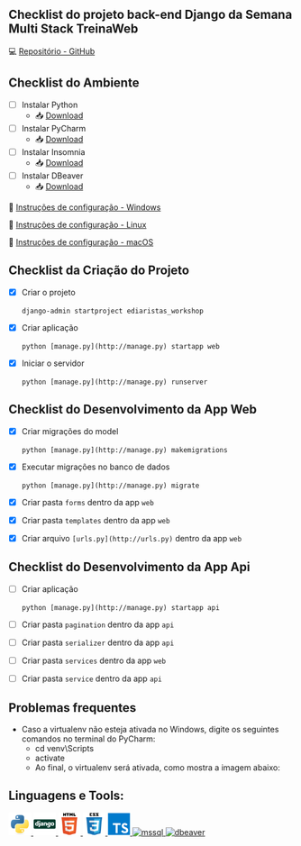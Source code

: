 ## Checklist do projeto back-end Django da Semana Multi Stack TreinaWeb

💻 [Repositório - GitHub](https://github.com/treinaweb/treinaweb-workshop-multistack-python)

## Checklist do Ambiente

- [ ]  Instalar Python
    - 📥 [Download](https://www.python.org/downloads/)
- [ ]  Instalar PyCharm
    - 📥 [Download](https://www.jetbrains.com/pt-br/pycharm/download/)
- [ ]  Instalar Insomnia
    - 📥 [Download](https://insomnia.rest/download)
- [ ]  Instalar DBeaver
    - 📥 [Download](https://dbeaver.io/download/)

🔗 [Instruções de configuração - Windows](https://www.treinaweb.com.br/blog/configurando-ambiente-de-desenvolvimento-django-no-windows/)

🔗 [Instruções de configuração - Linux](https://www.treinaweb.com.br/blog/configurando-ambiente-de-desenvolvimento-django-no-linux/)

🔗 [Instruções de configuração - macOS](https://www.treinaweb.com.br/blog/configurando-ambiente-de-desenvolvimento-django-no-macos/)

## Checklist da Criação do Projeto

- [X]  Criar o projeto

    `django-admin startproject ediaristas_workshop`

- [X]  Criar aplicação

    `python [manage.py](http://manage.py) startapp web`

- [X]  Iniciar o servidor

    `python [manage.py](http://manage.py) runserver`

## Checklist do Desenvolvimento da App Web

- [X]  Criar migrações do model

    `python [manage.py](http://manage.py) makemigrations`

- [X]  Executar migrações no banco de dados

    `python [manage.py](http://manage.py) migrate`

- [X]  Criar pasta `forms` dentro da app `web`
- [X]  Criar pasta `templates` dentro da app `web`
- [X]  Criar arquivo `[urls.py](http://urls.py)` dentro da app `web`

## Checklist do Desenvolvimento da App Api

- [ ]  Criar aplicação

    `python [manage.py](http://manage.py) startapp api`

- [ ]  Criar pasta `pagination`  dentro da app `api`
- [ ]  Criar pasta `serializer` dentro da app `api`
- [ ]  Criar pasta `services` dentro da app `web`
- [ ]  Criar pasta `service` dentro da app `api`

## Problemas frequentes

- Caso a virtualenv não esteja ativada no Windows, digite os seguintes comandos no terminal do PyCharm:
    - cd venv\Scripts
    - activate
    - Ao final, o virtualenv será ativada, como mostra a imagem abaixo:

        
		
## Linguagens e Tools:
<p align="left">  
	<a href="https://www.python.org" target="_blank"> <img src="https://raw.githubusercontent.com/devicons/devicon/master/icons/python/python-original.svg" alt="python" width="40" height="40"/> </a> 
	<a href="https://www.djangoproject.com/" target="_blank"> <img src="https://raw.githubusercontent.com/devicons/devicon/master/icons/django/django-original.svg" alt="django" width="40" height="40"/> </a> 
	<a href="https://www.w3.org/html/" target="_blank"> <img src="https://raw.githubusercontent.com/devicons/devicon/master/icons/html5/html5-original-wordmark.svg" alt="html5" width="40" height="40"/> </a> 
	<a href="https://www.w3schools.com/css/" target="_blank"> <img src="https://raw.githubusercontent.com/devicons/devicon/master/icons/css3/css3-original-wordmark.svg" alt="css3" width="40" height="40"/> </a>
	<a href="https://www.typescriptlang.org/" target="_blank"> <img src="https://raw.githubusercontent.com/devicons/devicon/master/icons/typescript/typescript-original.svg" alt="typescript" width="40" height="40"/> </a> 
	<a href="https://www.microsoft.com/en-us/sql-server" target="_blank"> <img src="https://www.svgrepo.com/show/303229/microsoft-sql-server-logo.svg" alt="mssql" width="40" height="40"/> </a> 
	<a href="https://dbeaver.io//" target="_blank"> <img src="https://dbeaver.io/wp-content/uploads/2015/09/beaver-head.png" alt="dbeaver" width="40" height="40"/> </a> 
</p>